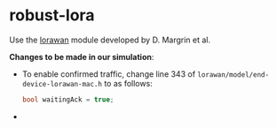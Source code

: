 # robust-lora

Use the [lorawan](https://github.com/signetlabdei/lorawan/commit/c2833b75662e7cdadd78b10a2a1d6d8f3c6a5769) module developed by D. Margrin et al.

**Changes to be made in our simulation**:

* To enable confirmed traffic, change line 343 of `lorawan/model/end-device-lorawan-mac.h` to as follows:

  ```c++
  bool waitingAck = true;
  ```

* 

